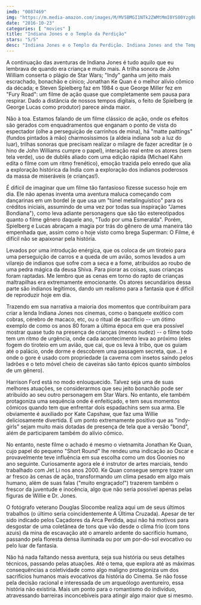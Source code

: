 ```yaml
---
imdb: "0087469"
img: "https://m.media-amazon.com/images/M/MV5BMGI1NTk2ZWMtMmI0YS00Yzg0LTljMzgtZTg4YjkyY2E5Zjc0XkEyXkFqcGdeQXVyNzkwMjQ5NzM@._V1_SX101_CR0,0,101,150_.jpg"
date: "2016-10-23"
categories: [ "movies" ]
title: "Indiana Jones e o Templo da Perdição"
stars: "5/5"
desc: "Indiana Jones e o Templo da Perdição. Indiana Jones and the Temple of Doom (USA, 1984). Dirigido por Steven Spielberg. Escrito por Willard Huyck, Gloria Katz, George Lucas. Com Harrison Ford (Indiana Jones), Kate Capshaw (Willie Scott), Jonathan Ke Quan (Short Round), Amrish Puri (Mola Ram), Roshan Seth (Chattar Lal), Philip Stone (Captain Blumburtt), Roy Chiao (Lao Che), David Yip (Wu Han), Ric Young (Kao Kan)."
---
```

A continuação das aventuras de Indiana Jones é tudo aquilo que eu lembrava de quando era criança e muito mais. A trilha sonora de John William conserta o plágio de Star Wars; "Indy" ganha um jeito mais escrachado, bonachão e cínico; Jonathan Ke Quan é o melhor alívio cômico da década; e Steven Spielberg faz em 1984 o que George Miller fez em "Fury Road": um filme de ação quase que completamente sem pausa para respirar. Dado a distância de nossos tempos digitais, o feito de Spielberg (e George Lucas como produtor) parece ainda maior.

Não à toa. Estamos falando de um filme clássico de ação, onde os efeitos são gerados com enquadramentos que enganam o ponto de vista do espectador (olhe a perseguição de carrinhos de mina), há "matte paittings" (fundos pintados à mão) charmosíssimos (a aldeia indiana sob a luz do luar), trilhas sonoras que precisam realizar o milagre de fazer acreditar (e o hino de John Williams cumpre o papel), interação real entre os atores (sem tela verde), uso de dublês aliado com uma edição rápida (Michael Kahn edita o filme com um ritmo frenético), emoção trazida pelo enredo que alia a exploração histórica da Índia com a exploração dos indianos poderosos da massa de miseráveis (e crianças!).

É difícil de imaginar que um filme tão fantasioso fizesse sucesso hoje em dia. Ele não apenas inventa uma aventura maluca começando com dançarinas em um bordel (e que usa um "túnel metalinguístico" para os créditos iniciais, assumindo de uma vez por todas sua inspiração "James Bondiana"), como leva adiante personagens que são tão estereotipados quanto o filme gênero daquele ano, "Tudo por uma Esmeralda". Porém, Spielberg e Lucas abraçam a magia por trás do gênero de uma maneira tão empenhada que, assim como o hoje visto como brega Superman: O Filme, é difícil não se apaixonar pela história.

Levados por uma introdução enérgica, que os coloca de um tiroteio para uma perseguição de carros e a queda de um avião, somos levados a um vilarejo de indianos que sofre com a seca e a fome, atribuídos ao roubo de uma pedra mágica da deusa Shiva. Para piorar as coisas, suas crianças foram raptadas. Me lembro que as cenas em torno do rapto de crianças maltrapilhas era extremamente emocionante. Os atores secundários dessa parte são indianos legítimos, dando um realismo para a fantasia que é difícil de reproduzir hoje em dia.

Trazendo em sua narrativa a maioria dos momentos que contribuíram para criar a lenda Indiana Jones nos cinemas, como o banquete exótico com cobras, cérebro de macaco, etc, ou o ritual de sacrifício -- um ótimo exemplo de como os anos 80 foram a última época em que era possível mostrar quase tudo na presença de crianças (menos nudez) -- o filme todo tem um ritmo de urgência, onde cada acontecimento leva ao próximo (eles fogem do tiroteio em um avião, que cai, que os leva à tribo, que os guiam até o palácio, onde dorme e descobrem uma passagem secreta, que...) e onde o gore é usado com propriedade (a caverna com insetos saindo pelos ladrões e o teto móvel cheio de caveiras são tanto épicos quanto símbolos de um gênero).

Harrison Ford está no modo enlouquecido. Talvez seja uma de suas melhores atuações, se considerarmos que seu jeito bonachão pode ser atribuído ao seu outro personagem em Star Wars. No entanto, ele também protagoniza uma sequência onde é enfeitiçado, e tem seus momentos cômicos quando tem que enfrentar dois espadachins sem sua arma. Ele obviamente é auxiliado por Kate Capshaw, que faz uma Willie deliciosamente divertida. É um ponto extremamente positivo que as "indy-girls" sejam muito mais dotadas de presença de tela que a versão "bond", além de participarem também do alívio cômico.

No entanto, neste filme o achado é mesmo o vietnamita Jonathan Ke Quan, cujo papel do pequeno "Short Round" lhe rendeu uma indicação ao Oscar e provavelmente teve influência em sua escolha como um dos Goonies no ano seguinte. Curiosamente agora ele é instrutor de artes marciais, tendo trabalhado com Jet Li nos anos 2000. Ke Quan consegue sempre trazer um ar fresco às cenas de ação, transformando um clima pesado em algo mais humano, além de suas falas ("muito engraçado!") trazerem também o frescor da juventude e inocência, algo que não seria possível apenas pelas figuras de Willie e Dr. Jones.

O fotógrafo veterano Douglas Slocombe realiza aqui um de seus últimos trabalhos (o último seria coincidentemente A Última Cruzada). Apesar de ter sido indicado pelos Caçadores da Arca Perdida, aqui não há motivos para desgostar de uma coletânea de tons que vão desde o clima frio (com tons azuis) da mina de escavação até o amarelo ardente do sacrifício humano, passando pela floresta densa iluminada ou por um por-do-sol evocativo ou pelo luar de fantasia.

Não há nada faltando nessa aventura, seja sua história ou seus detalhes técnicos, passando pelas atuações. Até o tema, que explora até as máximas consequências a coletividade como algo maligno protagoniza um dos sacrifícios humanos mais evocativos da história do Cinema. Se não fosse pela decisão racional e interessada de um arqueólogo aventureiro, essa história não existiria. Mais um ponto para o romantismo do indivíduo, atravessando barreiras inconcebíveis para atingir algo maior que si mesmo.
